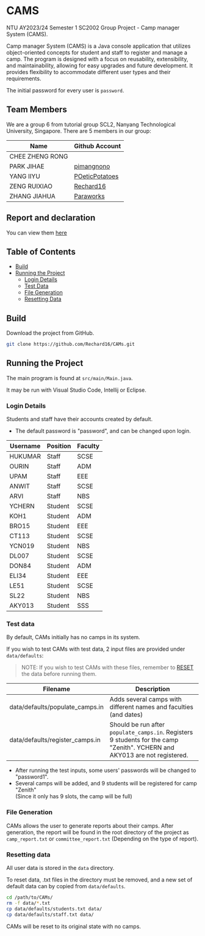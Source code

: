 # CAMS

NTU AY2023/24 Semester 1 SC2002 Group Project - Camp manager System (CAMS).

Camp manager System (CAMS) is a Java console application that utilizes object-oriented concepts for student and staff to register and manage a camp. The program is designed with a focus on reusability, extensibility, and maintainability, allowing for easy upgrades and future development. It provides flexibility to accommodate different user types and their requirements.

The initial password for every user is `password`.

## Team Members

We are a group 6 from tutorial group SCL2, Nanyang Technological University, Singapore. There are 5 members in our group:

| Name           | Github Account                                  
|----------------|-------------------------------------------------
|CHEE ZHENG RONG |
|PARK JIHAE      | [pimangnono](https://github.com/pimangnono)
|YANG IIYU       | [POeticPotatoes](https://github.com/POeticPotatoes)
|ZENG RUIXIAO    | [Rechard16](https://github.com/Rechard16)
|ZHANG JIAHUA    | [Paraworks](https://github.com/Paraworks)

## Report and declaration
You can view them [here](https://github.com/Rechard16/CAMs/tree/main/Report)

## Table of Contents
* [Build](#build)
* [Running the Project](#running-the-project)
    * [Login Details](#login-details)
    * [Test Data](#test-data)
    * [File Generation](#file-generation)
    * [Resetting Data](#resetting-data)

## Build

Download the project from GitHub.

```bash
git clone https://github.com/Rechard16/CAMs.git
```

## Running the Project
The main program is found at `src/main/Main.java`.

It may be run with Visual Studio Code, Intellij or Eclipse.

### Login Details
Students and staff have their accounts created by default.
* The default password is "password", and can be changed upon login.

| Username | Position | Faculty |
|-|-|-|
HUKUMAR|Staff|SCSE
OURIN|Staff|ADM
UPAM|Staff|EEE
ANWIT|Staff|SCSE
ARVI|Staff|NBS
YCHERN|Student|SCSE
KOH1|Student|ADM
BRO15|Student|EEE
CT113|Student|SCSE
YCN019|Student|NBS
DL007|Student|SCSE
DON84|Student|ADM
ELI34|Student|EEE
LE51|Student|SCSE
SL22|Student|NBS
AKY013|Student|SSS

### Test data
By default, CAMs initially has no camps in its system.

If you wish to test CAMs with test data, 2 input files are provided under `data/defaults`:

> NOTE: If you wish to test CAMs with these files, remember to [RESET](#resetting-data) the data before running them.

|Filename | Description|
| - | - |
| data/defaults/populate_camps.in | Adds several camps with different names and faculties (and dates)
| data/defaults/register_camps.in | Should be run after `populate_camps.in`. Registers 9 students for the camp "Zenith". YCHERN and AKY013 are not registered. 

* After running the test inputs, some users'  passwords will be changed to "password1".
* Several camps will be added, and 9 students will be registered for camp "Zenith"  
    (Since it only has 9 slots, the camp will be full)

### File Generation
CAMs allows the user to generate reports about their camps. After generation, the report will be found in the root directory of the project as `camp_report.txt` or `committee_report.txt` (Depending on the type of report).

### Resetting data
All user data is stored in the `data` directory.

To reset data, .txt files in the directory must be removed, and a new set of default data can by copied from `data/defaults`.

```bash
cd /path/to/CAMs/
rm -f data/*.txt
cp data/defaults/students.txt data/
cp data/defaults/staff.txt data/
```

CAMs will be reset to its original state with no camps.
